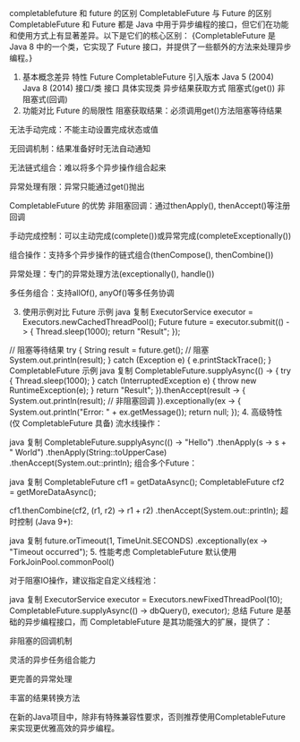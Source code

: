 completablefuture 和 future 的区别
CompletableFuture 与 Future 的区别
CompletableFuture 和 Future 都是 Java 中用于异步编程的接口，但它们在功能和使用方式上有显著差异。以下是它们的核心区别：
{CompletableFuture 是 Java 8 中的一个类，它实现了 Future 接口，并提供了一些额外的方法来处理异步编程。}
1. 基本概念差异
   特性	Future	CompletableFuture
   引入版本	Java 5 (2004)	Java 8 (2014)
   接口/类	接口	具体实现类
   异步结果获取方式	阻塞式(get())	非阻塞式(回调)
2. 功能对比
   Future 的局限性
   阻塞获取结果：必须调用get()方法阻塞等待结果

无法手动完成：不能主动设置完成状态或值

无回调机制：结果准备好时无法自动通知

无法链式组合：难以将多个异步操作组合起来

异常处理有限：异常只能通过get()抛出

CompletableFuture 的优势
非阻塞回调：通过thenApply(), thenAccept()等注册回调

手动完成控制：可以主动完成(complete())或异常完成(completeExceptionally())

组合操作：支持多个异步操作的链式组合(thenCompose(), thenCombine())

异常处理：专门的异常处理方法(exceptionally(), handle())

多任务组合：支持allOf(), anyOf()等多任务协调

3. 使用示例对比
   Future 示例
   java
   复制
   ExecutorService executor = Executors.newCachedThreadPool();
   Future<String> future = executor.submit(() -> {
   Thread.sleep(1000);
   return "Result";
   });

// 阻塞等待结果
try {
String result = future.get(); // 阻塞
System.out.println(result);
} catch (Exception e) {
e.printStackTrace();
}
CompletableFuture 示例
java
复制
CompletableFuture.supplyAsync(() -> {
try {
Thread.sleep(1000);
} catch (InterruptedException e) {
throw new RuntimeException(e);
}
return "Result";
}).thenAccept(result -> {
System.out.println(result); // 非阻塞回调
}).exceptionally(ex -> {
System.out.println("Error: " + ex.getMessage());
return null;
});
4. 高级特性 (仅 CompletableFuture 具备)
   流水线操作：

java
复制
CompletableFuture.supplyAsync(() -> "Hello")
.thenApply(s -> s + " World")
.thenApply(String::toUpperCase)
.thenAccept(System.out::println);
组合多个Future：

java
复制
CompletableFuture<String> cf1 = getDataAsync();
CompletableFuture<String> cf2 = getMoreDataAsync();

cf1.thenCombine(cf2, (r1, r2) -> r1 + r2)
.thenAccept(System.out::println);
超时控制 (Java 9+):

java
复制
future.orTimeout(1, TimeUnit.SECONDS)
.exceptionally(ex -> "Timeout occurred");
5. 性能考虑
   CompletableFuture 默认使用ForkJoinPool.commonPool()

对于阻塞IO操作，建议指定自定义线程池：

java
复制
ExecutorService executor = Executors.newFixedThreadPool(10);
CompletableFuture.supplyAsync(() -> dbQuery(), executor);
总结
Future 是基础的异步编程接口，而 CompletableFuture 是其功能强大的扩展，提供了：

非阻塞的回调机制

灵活的异步任务组合能力

更完善的异常处理

丰富的结果转换方法

在新的Java项目中，除非有特殊兼容性要求，否则推荐使用CompletableFuture来实现更优雅高效的异步编程。
